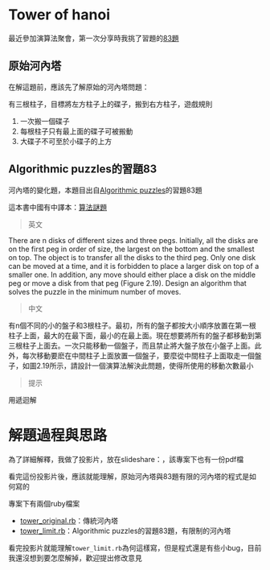 # Tower of hanoi

最近參加演算法聚會，第一次分享時我挑了習題的[83題](https://github.com/jcsky/Algorithmic-Puzzles/issues/13)

## 原始河內塔

在解這題前，應該先了解原始的河內塔問題：

有三根柱子，目標將左方柱子上的碟子，搬到右方柱子，遊戲規則
1. 一次搬一個碟子
2. 每根柱子只有最上面的碟子可被搬動
3. 大碟子不可至於小碟子的上方

## Algorithmic puzzles的習題83

河內塔的變化題，本題目出自[Algorithmic puzzles](https://www.amazon.com/Algorithmic-Puzzles-Anany-Levitin/dp/0199740445)的習題83題

這本書中國有中譯本：[算法謎題](http://m.sanmin.com.tw/product/index/99j155w6y103i24g106e67a110v128skvtlck683siu)

>英文

There are n disks of different sizes and three pegs. Initially, all the disks are on the first peg in order of size, the largest on the bottom and the smallest on top. The object is to transfer all the disks to the third peg. Only one disk can be moved at a time, and it is forbidden to place a larger disk on top of a smaller one. In addition, any move should either place a disk on the middle peg or move a disk from that peg (Figure 2.19). Design an algorithm that solves the puzzle in the minimum number of moves.

>中文

有n個不同的小的盤子和3根柱子。最初，所有的盤子都按大小順序放置在第一根柱子上面，最大的在最下面，最小的在最上面。現在想要將所有的盤子都移動到第三根柱子上面去。一次只能移動一個盤子，而且禁止將大盤子放在小盤子上面。此外，每次移動要麽在中間柱子上面放置一個盤子，要麼從中間柱子上面取走一個盤子，如圖2.19所示，請設計一個演算法解決此問題，使得所使用的移動次數最小

>提示

用遞迴解

# 解題過程與思路

為了詳細解釋，我做了投影片，放在slideshare：[]()，該專案下也有一份pdf檔

看完這份投影片後，應該就能理解，原始河內塔與83題有限的河內塔的程式是如何寫的

專案下有兩個ruby檔案
- [tower_original.rb]()：傳統河內塔
- [tower_limit.rb]()：Algorithmic puzzles的習題83題，有限制的河內塔

看完投影片就能理解`tower_limit.rb`為何這樣寫，但是程式還是有些小bug，目前我還沒想到要怎麼解掉，歡迎提出修改意見
